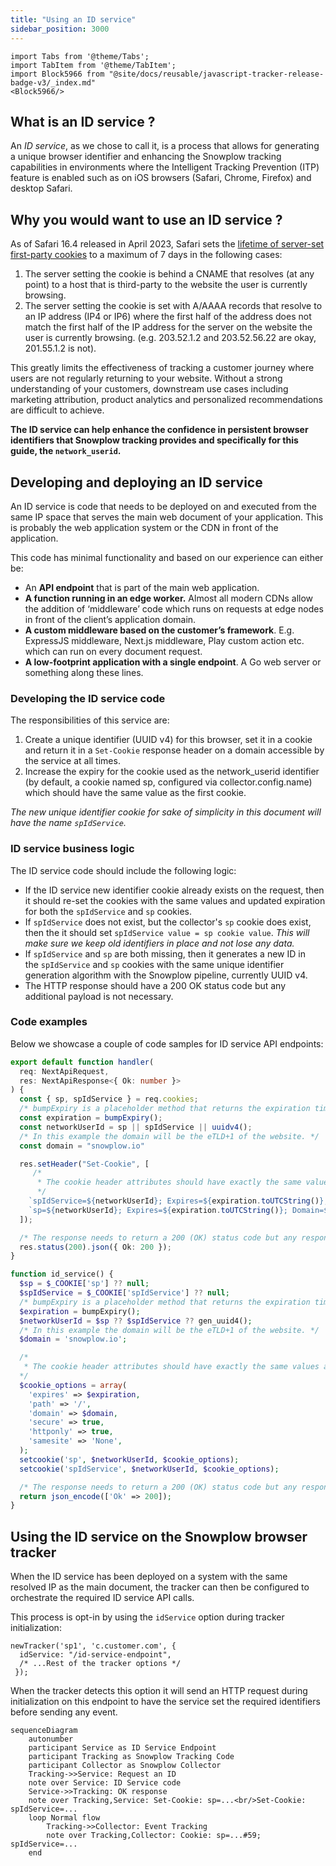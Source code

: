 ```yaml
---
title: "Using an ID service"
sidebar_position: 3000
---
```


```mdx-code-block
import Tabs from '@theme/Tabs';
import TabItem from '@theme/TabItem';
import Block5966 from "@site/docs/reusable/javascript-tracker-release-badge-v3/_index.md"
<Block5966/>
```

## What is an ID service ?

An _ID service_, as we chose to call it, is a process that allows for generating a unique browser identifier and enhancing the Snowplow tracking capabilities in environments where the Intelligent Tracking Prevention (ITP) feature is enabled such as on iOS browsers (Safari, Chrome, Firefox) and desktop Safari.

## Why you would want to use an ID service ?

As of Safari 16.4 released in April 2023, Safari sets the [lifetime of server-set first-party cookies](https://webkit.org/tracking-prevention/#cname-and-third-party-ip-address-cloaking-defense) to a maximum of 7 days in the following cases:

1. The server setting the cookie is behind a CNAME that resolves (at any point) to a host that is third-party to the website the user is currently browsing.
2. The server setting the cookie is set with A/AAAA records that resolve to an IP address (IP4 or IP6) where the first half of the address does not match the first half of the IP address for the server on the website the user is currently browsing. (e.g. 203.52.1.2 and 203.52.56.22 are okay, 201.55.1.2 is not).

This greatly limits the effectiveness of tracking a customer journey where users are not regularly returning to your website.  Without a strong understanding of your customers, downstream use cases including marketing attribution, product analytics and personalized recommendations are difficult to achieve.

**The ID service can help enhance the confidence in persistent browser identifiers that Snowplow tracking provides and specifically for this guide, the `network_userid`.**

## Developing and deploying an ID service

An ID service is code that needs to be deployed on and executed from the same IP space that serves the main web document of your application. This is probably the web application system or the CDN in front of the application.

This code has minimal functionality and based on our experience can either be:

- An **API endpoint** that is part of the main web application.
- **A function running in an edge worker.** Almost all modern CDNs allow the addition of ‘middleware’ code which runs on requests at edge nodes in front of the client’s application domain.
- **A custom middleware based on the customer’s framework**. E.g. ExpressJS middleware, Next.js middleware, Play custom action etc. which can run on every document request.
- **A low-footprint application with a single endpoint**. A Go web server or something along these lines.

### Developing the ID service code

The responsibilities of this service are:
1. Create a unique identifier (UUID v4) for this browser, set it in a cookie and return it in a `Set-Cookie` response header on a domain accessible by the service at all times.
2. Increase the expiry for the cookie used as the network_userid identifier (by default, a cookie named sp, configured via collector.config.name) which should have the same value as the first cookie.

_The new unique identifier cookie for sake of simplicity in this document will have the name `spIdService`._

### ID service business logic 

The ID service code should include the following logic:

- If the ID service new identifier cookie already exists on the request, then it should re-set the cookies with the same values and updated expiration for both the `spIdService` and `sp` cookies.
- If `spIdService` does not exist, but the collector's `sp` cookie does exist, then the it should set `spIdService value = sp cookie value`. _This will make sure we keep old identifiers in place and not lose any data._
- If `spIdService` and `sp` are both missing, then it generates a new ID in the `spIdService` and `sp` cookies with the same unique identifier generation algorithm with the Snowplow pipeline, currently UUID v4.
- The HTTP response should have a 200 OK status code but any additional payload is not necessary.

### Code examples 

Below we showcase a couple of code samples for ID service API endpoints:

<Tabs groupId="id-service" queryString>
<TabItem value="nextjs" label="Next.js TypeScript" default>

```ts
export default function handler(
  req: NextApiRequest,
  res: NextApiResponse<{ Ok: number }>
) {
  const { sp, spIdService } = req.cookies;
  /* bumpExpiry is a placeholder method that returns the expiration time you require the network_userid to persist. */
  const expiration = bumpExpiry();
  const networkUserId = sp || spIdService || uuidv4();
  /* In this example the domain will be the eTLD+1 of the website. */
  const domain = "snowplow.io"

  res.setHeader("Set-Cookie", [
     /* 
      * The cookie header attributes should have exactly the same values as the ones set on the collector configuration.
      */
    `spIdService=${networkUserId}; Expires=${expiration.toUTCString()}; Domain=${domain}; Path=/; Secure; SameSite=None; httpOnly;`,
    `sp=${networkUserId}; Expires=${expiration.toUTCString()}; Domain=${domain}; Path=/; Secure; SameSite=None; httpOnly;`,
  ]);

  /* The response needs to return a 200 (OK) status code but any response payload is not necessary. */
  res.status(200).json({ Ok: 200 });
}
```

</TabItem>
<TabItem value="php" label="PHP">

```php
function id_service() {
  $sp = $_COOKIE['sp'] ?? null;
  $spIdService = $_COOKIE['spIdService'] ?? null;
  /* bumpExpiry is a placeholder method that returns the expiration time you require the network_userid to persist. */
  $expiration = bumpExpiry();
  $networkUserId = $sp ?? $spIdService ?? gen_uuid4();
  /* In this example the domain will be the eTLD+1 of the website. */
  $domain = 'snowplow.io';

  /* 
   * The cookie header attributes should have exactly the same values as the ones set on the collector configuration.
  */
  $cookie_options = array(
    'expires' => $expiration,
    'path' => '/',
    'domain' => $domain,
    'secure' => true,
    'httponly' => true,
    'samesite' => 'None',
  );
  setcookie('sp', $networkUserId, $cookie_options);
  setcookie('spIdService', $networkUserId, $cookie_options);

  /* The response needs to return a 200 (OK) status code but any response payload is not necessary. */
  return json_encode(['Ok' => 200]);
}
```

</TabItem>

</Tabs>

## Using the ID service on the Snowplow browser tracker

When the ID service has been deployed on a system with the same resolved IP as the main document, the tracker can then be configured to orchestrate the required ID service API calls.

This process is opt-in by using the `idService` option during tracker initialization:

```tsx
newTracker('sp1', 'c.customer.com', {
  idService: "/id-service-endpoint",
  /* ...Rest of the tracker options */
 });
```

When the tracker detects this option it will send an HTTP request during initialization on this endpoint to have the service set the required identifiers before sending any event.

```mermaid
sequenceDiagram
    autonumber
    participant Service as ID Service Endpoint
    participant Tracking as Snowplow Tracking Code
    participant Collector as Snowplow Collector
    Tracking->>Service: Request an ID
    note over Service: ID Service code
    Service->>Tracking: OK response
    note over Tracking,Service: Set-Cookie: sp=...<br/>Set-Cookie: spIdService=...
    loop Normal flow
        Tracking->>Collector: Event Tracking
        note over Tracking,Collector: Cookie: sp=...#59; spIdService=...
    end
```